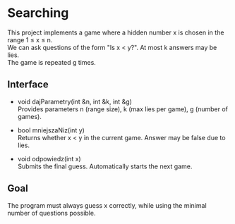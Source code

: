 # Searching

This project implements a game where a hidden number x is chosen in the range 1 ≤ x ≤ n.  
We can ask questions of the form "Is x < y?". At most k answers may be lies.  
The game is repeated g times.

## Interface

- void dajParametry(int &n, int &k, int &g)  
  Provides parameters n (range size), k (max lies per game), g (number of games).

- bool mniejszaNiz(int y)  
  Returns whether x < y in the current game. Answer may be false due to lies.

- void odpowiedz(int x)  
  Submits the final guess. Automatically starts the next game.

## Goal

The program must always guess x correctly, while using the minimal number of questions possible.